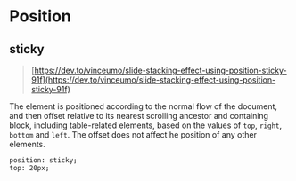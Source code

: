 # Position

## sticky

> [https://dev.to/vinceumo/slide-stacking-effect-using-position-sticky-91f](https://dev.to/vinceumo/slide-stacking-effect-using-position-sticky-91f)

The element is positioned according to the normal flow of the document, and then offset relative to its nearest scrolling ancestor and containing block, including table-related elements, based on the values of `top`, `right`, `bottom` and `left`.
The offset does not affect he position of any other elements.

```text
position: sticky;
top: 20px;
```
